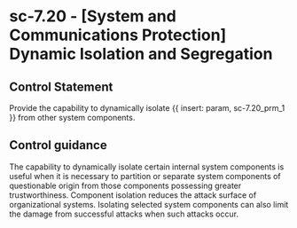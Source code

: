 # sc-7.20 - \[System and Communications Protection\] Dynamic Isolation and Segregation

## Control Statement

Provide the capability to dynamically isolate {{ insert: param, sc-7.20_prm_1 }} from other system components.

## Control guidance

The capability to dynamically isolate certain internal system components is useful when it is necessary to partition or separate system components of questionable origin from those components possessing greater trustworthiness. Component isolation reduces the attack surface of organizational systems. Isolating selected system components can also limit the damage from successful attacks when such attacks occur.
